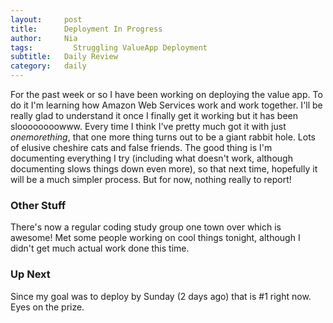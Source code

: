 ```yaml
---
layout:     post
title:      Deployment In Progress
author:     Nia
tags: 		  Struggling ValueApp Deployment
subtitle:  	Daily Review
category:   daily
---
```


For the past week or so I have been working on deploying the value app. To do it I'm learning how Amazon Web Services work and work together. I'll be really glad to understand it once I finally get it working but it has been sloooooooowww. Every time I think I've pretty much got it with just *onemorething*, that one more thing turns out to be a giant rabbit hole. Lots of elusive cheshire cats and false friends. The good thing is I'm documenting everything I try (including what doesn't work, although documenting slows things down even more), so that next time, hopefully it will be a much simpler process. But for now, nothing really to report!


### Other Stuff

There's now a regular coding study group one town over which is awesome! Met some people working on cool things tonight, although I didn't get much actual work done this time.

### Up Next

Since my goal was to deploy by Sunday (2 days ago) that is #1 right now. Eyes on the prize.